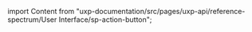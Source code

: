 
import Content from "uxp-documentation/src/pages/uxp-api/reference-spectrum/User Interface/sp-action-button";

<Content query="product=photoshop"/>
